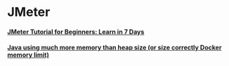 # JMeter

#### [JMeter Tutorial for Beginners: Learn in 7 Days](https://www.guru99.com/jmeter-tutorials.html)

#### [Java using much more memory than heap size (or size correctly Docker memory limit)](https://stackoverflow.com/questions/53451103/java-using-much-more-memory-than-heap-size-or-size-correctly-docker-memory-limi)
